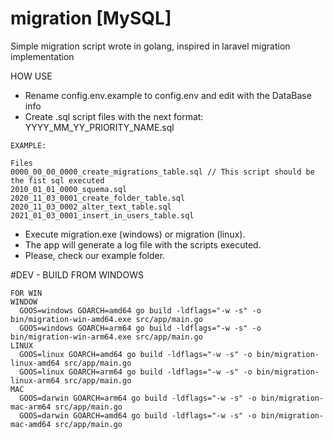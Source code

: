 # migration [MySQL]
Simple migration script wrote in golang, inspired in laravel migration implementation

HOW USE
* Rename config.env.example to config.env and edit with the DataBase info
* Create .sql script files with the next format: YYYY_MM_YY_PRIORITY_NAME.sql
````
EXAMPLE: 

Files
0000_00_00_0000_create_migrations_table.sql // This script should be the fist sql executed
2010_01_01_0000_squema.sql
2020_11_03_0001_create_folder_table.sql
2020_11_03_0002_alter_text_table.sql
2021_01_03_0001_insert_in_users_table.sql
````
* Execute migration.exe (windows) or migration (linux).
* The app will generate a log file with the scripts executed.
* Please, check our example folder.

#DEV - BUILD FROM WINDOWS
````
FOR WIN
WINDOW
  GOOS=windows GOARCH=amd64 go build -ldflags="-w -s" -o bin/migration-win-amd64.exe src/app/main.go
  GOOS=windows GOARCH=arm64 go build -ldflags="-w -s" -o bin/migration-win-arm64.exe src/app/main.go
LINUX
  GOOS=linux GOARCH=amd64 go build -ldflags="-w -s" -o bin/migration-linux-amd64 src/app/main.go
  GOOS=linux GOARCH=arm64 go build -ldflags="-w -s" -o bin/migration-linux-arm64 src/app/main.go
MAC
  GOOS=darwin GOARCH=arm64 go build -ldflags="-w -s" -o bin/migration-mac-arm64 src/app/main.go
  GOOS=darwin GOARCH=amd64 go build -ldflags="-w -s" -o bin/migration-mac-amd64 src/app/main.go
````


